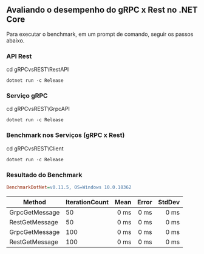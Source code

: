 ## Avaliando o desempenho do gRPC x Rest no .NET Core

Para executar o benchmark, em um prompt de comando, seguir os passos abaixo.

### API Rest
cd gRPCvsREST\RestAPI
```
dotnet run -c Release
```

### Serviço gRPC
cd gRPCvsREST\GrpcAPI
```
dotnet run -c Release
```

### Benchmark nos Serviços (gRPC x Rest)
cd gRPCvsREST\Client
```
dotnet run -c Release
```

### Resultado do Benchmark

``` ini
BenchmarkDotNet=v0.11.5, OS=Windows 10.0.18362
```

| Method                         | IterationCount |         Mean |         Error |        StdDev |
| ------------------------------ | -------------- | -----------: | ------------: | ------------: |
| GrpcGetMessage                 |   50           |         0 ms |          0 ms |          0 ms |
| RestGetMessage                 |   50           |         0 ms |          0 ms |          0 ms |
| GrpcGetMessage                 |  100           |         0 ms |          0 ms |          0 ms |
| RestGetMessage                 |  100           |         0 ms |          0 ms |          0 ms |

